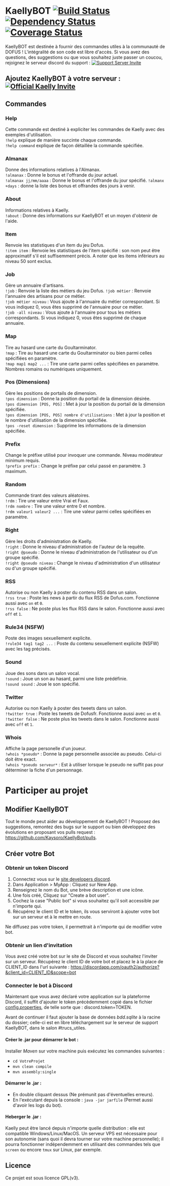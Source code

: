 # KaellyBOT [![Build Status](https://travis-ci.org/Kaysoro/KaellyBot.svg?branch=master)](https://travis-ci.org/Kaysoro/KaellyBot) [![Dependency Status](https://www.versioneye.com/user/projects/587eb975452b8300313609ee/badge.svg?style=flat)](https://www.versioneye.com/user/projects/587eb975452b8300313609ee) [![Coverage Status](https://coveralls.io/repos/github/Kaysoro/KaellyBot/badge.svg?branch=master)](https://coveralls.io/github/Kaysoro/KaellyBot?branch=master)
KaellyBOT est destinée à fournir des commandes utiles à la communauté de DOFUS ! L'intégralité de son code est libre d'accès. Si vous avez des questions, des suggestions ou que vous souhaitez juste passer un coucou, rejoignez le serveur discord du support : [![Support Server Invite](https://img.shields.io/badge/Join-KaellyBOT%20Support-7289DA.svg?style=flat)](https://discord.gg/CyJCFDk)

## Ajoutez KaellyBOT à votre serveur : [![Official Kaelly Invite](https://img.shields.io/badge/Add-KaellyBOT-0199FE.svg?style=flat)](https://discordapp.com/oauth2/authorize?&client_id=202916641414184960&scope=bot)

## Commandes

### Help
Cette commande est destiné à expliciter les commandes de Kaelly avec des exemples d'utilisation.   
`!help` explique de manière succinte chaque commande.  
`!help command` explique de façon détaillée la commande spécifiée.  

### Almanax
Donne des informations relatives à l'Almanax.  
`!almanax` : Donne le bonus et l'offrande du jour actuel.  
`!almanax jj/mm/aaaa` : Donne le bonus et l'offrande du jour spécifié.
`!almanx +days` : donne la liste des bonus et offrandes des jours à venir.

### About
Informations relatives à Kaelly.  
`!about` : Donne des informations sur KaellyBOT et un moyen d'obtenir de l'aide.

### Item
Renvoie les statistiques d'un item du jeu Dofus.  
`!item item` : Renvoie les statistiques de l'item spécifié : son nom peut être approximatif s'il est suffisemment précis. A noter que les items inférieurs au niveau 50 sont exclus.  

### Job
Gère un annuaire d'artisans.  
`!job` : Renvoie la liste des métiers du jeu Dofus.
`!job métier` : Renvoie l'annuaire des artisans pour ce métier.  
`!job métier niveau` : Vous ajoute à l'annuaire du métier correspondant. Si vous indiquez 0, vous êtes supprimé de l'annuaire pour ce métier.  
`!job -all niveau` : Vous ajoute à l'annuaire pour tous les métiers correspondants. Si vous indiquez 0, vous êtes supprimé de chaque annuaire.  

### Map
Tire au hasard une carte du Goultarminator.  
`!map` : Tire au hasard une carte du Goultarminator ou bien parmi celles spécifiées en paramètre.  
`!map map1 map2 ...` : Tire une carte parmi celles spécifiées en paramètre. Nombres romains ou numériques uniquement.  

### Pos (Dimensions)
Gère les positions de portails de dimension.  
`!pos dimension` : Donne la position du portail de la dimension désirée.  
`!pos dimension [POS, POS]` : Met à jour la position du portail de la dimension spécifiée.  
`!pos dimension [POS, POS] nombre d'utilisations` : Met à jour la position et le nombre d'utilisation de la dimension spécifiée.  
`!pos -reset dimension` : Supprime les informations de la dimension spécifiée.  

### Prefix
Change le préfixe utilisé pour invoquer une commande. Niveau modérateur minimum requis.  
`!prefix prefix` : Change le préfixe par celui passé en paramètre. 3 maximum.  

### Random
Commande tirant des valeurs aléatoires.  
`!rdm` : Tire une valeur entre Vrai et Faux.  
`!rdm nombre` : Tire une valeur entre 0 et nombre.  
`!rdm valeur1 valeur2 ...` : Tire une valeur parmi celles spécifiées en paramètre.  

### Right
Gère les droits d'administration de Kaelly.  
`!right` : Donne le niveau d'administration de l'auteur de la requête.  
`!right @pseudo` : Donne le niveau d'administration de l'utilisateur ou d'un groupe spécifié.  
`!right @pseudo niveau` : Change le niveau d'administration d'un utilisateur ou d'un groupe spécifié.  

### RSS
Autorise ou non Kaelly à poster du contenu RSS dans un salon.  
`!rss true` : Poste les news à partir du flux RSS de Dofus.com. Fonctionne aussi avec `on` et `0`.  
`!rss false` : Ne poste plus les flux RSS dans le salon. Fonctionne aussi avec `off` et `1`.  

### Rule34 (NSFW)
Poste des images sexuellement explicite.  
`!rule34 tag1 tag2 ...` : Poste du contenu sexuellement explicite (NSFW) avec les tag précisés.  

### Sound
Joue des sons dans un salon vocal.  
`!sound` : Joue un son au hasard, parmi une liste prédéfinie.  
`!sound sound` : Joue le son spécifié.  

### Twitter
Autorise ou non Kaelly à poster des tweets dans un salon.  
`!twitter true` : Poste les tweets de Dofusfr. Fonctionne aussi avec `on` et `0`.  
`!twitter false` : Ne poste plus les tweets dans le salon. Fonctionne aussi avec `off` et `1`.  

### Whois
Affiche la page personelle d'un joueur.  
`!whois *pseudo*` : Donne la page personnelle associée au pseudo. Celui-ci doit être exact.  
`!whois *pseudo serveur*` : Est à utiliser lorsque le pseudo ne suffit pas pour déterminer la fiche d'un personnage.  

# Participer au projet

## Modifier KaellyBOT

Tout le monde peut aider au développement de KaellyBOT ! Proposez des suggestions, remontez des bugs sur le support ou bien développez des évolutions en proposant vos pulls request : https://github.com/Kaysoro/KaellyBot/pulls.

## Créer votre Bot

### Obtenir un token Discord

1. Connectez vous sur le [site developers discord](https://discordapp.com/developers/applications/me).
2. Dans Application > MyApp : Cliquez sur New App.
3. Renseignez le nom du Bot, une brève description et une icône.
4. Une fois créé, Cliquez sur "Create a bot user".
5. Cochez la case "Public bot" si vous souhaitez qu'il soit accessible par n'importe qui.
6. Récupérez le client ID et le token, ils vous serviront à ajouter votre bot sur un serveur et à le mettre en route.

Ne diffusez pas votre token, il permettrait à n'importe qui de modifier votre bot.

### Obtenir un lien d'invitation

Vous avez créé votre bot sur le site de Discord et vous souhaitez l'inviter sur un serveur.
Récupérez le client ID de votre bot et placez le à la place de CLIENT_ID dans l'url suivante :
https://discordapp.com/oauth2/authorize?&client_id=CLIENT_ID&scope=bot

### Connecter le bot à Discord

Maintenant que vous avez déclaré votre application sur la plateforme Discord, il suffit d'ajouter le token précèdemment copié dans le fichier [config.properties](https://github.com/Kaysoro/KaellyBot/blob/master/config.properties), de telle sorte que : discord.token=TOKEN.

Avant de continuer il faut ajouter la base de données *bdd.sqlite* à la racine du dossier; celle-ci est en libre téléchargement sur le serveur de support KaellyBOT, dans le salon \#trucs_utiles.

#### Créer le .jar pour démarrer le bot :

Installer *Maven* sur votre machine puis exécutez les commandes suivantes :
- `cd VotreProjet`
- `mvn clean compile`
- `mvn assembly:single`

#### Démarrer le .jar :

- En double cliquant dessus (Ne prémunit pas d'éventuelles erreurs).
- En l'exécutant depuis la console : `java -jar jarfile` (Permet aussi d'avoir les logs du bot).

#### Heberger le .jar :

Kaelly peut être lancé depuis n'importe quelle distribution : elle est compatible Windows/Linux/MacOS. Un serveur VPS est nécessaire pour son autonomie (sans quoi il devra tourner sur votre machine personnelle); il pourra fonctionner indépendemment en utilisant des commandes tels que `screen` ou encore `tmux` sur Linux, par exemple.

## Licence
Ce projet est sous licence GPL(v3).
